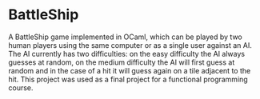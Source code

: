 # BattleShip
A BattleShip game implemented in OCaml, which can be played by two human players using the same computer or as a single user against an AI. The AI currently has two difficulties: on the easy difficulty the AI always guesses at random, on the medium difficulty the AI will first guess at random and in the case of a hit it will guess again on a tile adjacent to the hit.
This project was used as a final project for a functional programming course.
